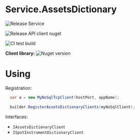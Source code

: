 # Service.AssetsDictionary

![Release Service](https://github.com/MyJetWallet/Service.AssetsDictionary/workflows/Release%20Service/badge.svg)

![Release API client nuget](https://github.com/MyJetWallet/Service.AssetsDictionary/workflows/Release%20API%20client%20nuget/badge.svg)

![CI test build](https://github.com/MyJetWallet/Service.AssetsDictionary/workflows/CI%20test%20build/badge.svg)

**Client library:** ![Nuget version](https://img.shields.io/nuget/v/MyJetWallet.Service.AssetsDictionary.Client?label=MyJetWallet.Service.AssetsDictionary.Client&style=social)


# Using

Registration:

```csharp
  var a = new MyNoSqlTcpClient(hostPort, appName);
  
  builder.RegisterAssetsDictionaryClients(myNoSqlClient);
```

Interfaces:
* `IAssetsDictionaryClient`
* `ISpotInstrumentDictionaryClient`



